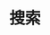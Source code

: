 ---
title: "搜索"
slug: "search"
layout: "search"
sitemapExclude: true
outputs:
    - html
    - json
menu:
    main:
        weight: 10
        params: 
            icon: search
---